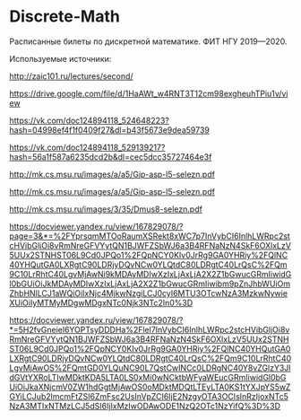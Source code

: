 # Discrete-Math

Расписанные билеты по дискретной математике. ФИТ НГУ 2019—2020.

Используемые источники:

http://zaic101.ru/lectures/second/

https://drive.google.com/file/d/1HaAWt_w4RNT3T12cm98exgheuhTPiu1v/view

https://vk.com/doc124894118_524648223?hash=04998ef4f1f0409f27&dl=b43f5673e9dea59739

https://vk.com/doc124894118_529139217?hash=56a1f587a6235dcd2b&dl=cec5dcc35727464e3f

http://mk.cs.msu.ru/images/a/a5/Gip-asp-l5-selezn.pdf

http://mk.cs.msu.ru/images/a/a5/Gip-asp-l5-selezn.pdf

http://mk.cs.msu.ru/images/3/35/Dmus8-selezn.pdf

https://docviewer.yandex.ru/view/167829078/?page=3&*=%2FYprsqmMTOoRaumXSRekt8xWC7p7InVybCI6InlhLWRpc2stcHVibGljOi8vRmNreGFVYytQN1BJWFZSbWJ6a3B4RFNaNzN4SkF6OXlxLzV5UUx2STNHST06L9Cd0JPQo1%2FQpNCY0KIv0JrRg9GA0YHRiy%2FQlNC40YHQutGA0LXRgtC90LDRjyDQvNCw0YLQtdC80LDRgtC40LrQsC%2FQm9C10LrRhtC40LgvMjAwNi9kMDAyMDIwXzIxLjAxLjA2X2Z1bGwucGRmIiwidGl0bGUiOiJkMDAyMDIwXzIxLjAxLjA2X2Z1bGwucGRmIiwibm9pZnJhbWUiOmZhbHNlLCJ1aWQiOiIxNjc4MjkwNzgiLCJ0cyI6MTU3OTcwNzA3MzkwNywieXUiOiIyMTMyMDgwMDgxNTc0Njk3NTc2In0%3D

https://docviewer.yandex.ru/view/167829078/?*=5H2fvGneiel6YOPTsyDDDHa%2Flel7InVybCI6InlhLWRpc2stcHVibGljOi8vRmNreGFVYytQN1BJWFZSbWJ6a3B4RFNaNzN4SkF6OXlxLzV5UUx2STNHST06L9Cd0JPQo1%2FQpNCY0KIv0JrRg9GA0YHRiy%2FQlNC40YHQutGA0LXRgtC90LDRjyDQvNCw0YLQtdC80LDRgtC40LrQsC%2FQm9C10LrRhtC40LgvMjAwOS%2FQmtGD0YLQuNC90L7QstCwINCc0LDRgNC40Y8vZGlzY3JldGVtYXRoLTIwMDktKDA5LTA0LS0xMi0wNCktbWFyaWEucGRmIiwidGl0bGUiOiJkaXNjcmV0ZW1hdGgtMjAwOS0oMDktMDQtLTEyLTA0KS1tYXJpYS5wZGYiLCJub2lmcmFtZSI6ZmFsc2UsInVpZCI6IjE2NzgyOTA3OCIsInRzIjoxNTc5NzA3MTIxNTMzLCJ5dSI6IjIxMzIwODAwODE1NzQ2OTc1NzYifQ%3D%3D
